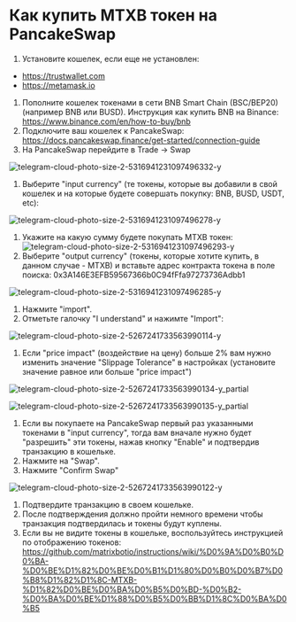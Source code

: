 # Как купить MTXB токен на PancakeSwap

1. Установите кошелек, если еще не установлен:

* https://trustwallet.com
* https://metamask.io

1. Пополните кошелек токенами в сети BNB Smart Chain (BSC/BEP20) (например BNB или BUSD). Инструкция как купить BNB на Binance: https://www.binance.com/en/how-to-buy/bnb
2. Подключите ваш кошелек к PancakeSwap: https://docs.pancakeswap.finance/get-started/connection-guide
3. На PancakeSwap перейдите в Trade -> Swap

![telegram-cloud-photo-size-2-5316941231097496332-y](https://user-images.githubusercontent.com/22348978/211078109-d2c316f0-2383-45dc-9250-e74a6d63d56f.jpg)

1. Выберите "input currency" (те токены, которые вы добавили в свой кошелек и на которые будете совершать покупку: BNB, BUSD, USDT, etc):

![telegram-cloud-photo-size-2-5316941231097496278-y](https://user-images.githubusercontent.com/22348978/211069826-56832811-cc91-4f20-bf45-92b70670bdd6.jpg)

1. Укажите на какую сумму будете покупать MTXB токен: ![telegram-cloud-photo-size-2-5316941231097496293-y](https://user-images.githubusercontent.com/22348978/211071388-50e4f89e-2691-4da4-9559-6ce915ab673e.jpg)
2. Выберите "output currency" (токены, которые хотите купить, в данном случае - MTXB) и вставьте адрес контракта токена в поле поиска: 0x3A146E3EFB59567366b0C94fFfa97273736Adbb1

![telegram-cloud-photo-size-2-5316941231097496285-y](https://user-images.githubusercontent.com/22348978/211070653-9080d30e-922d-4d35-bbf4-f5ee264223fe.jpg)

1. Нажмите "import".
2. Отметьте галочку "I understand" и нажимте "Import":

![telegram-cloud-photo-size-2-5267241733563990114-y](https://user-images.githubusercontent.com/22348978/208988459-8c165876-b6cd-4608-810a-7fb6c1eaba40.jpg)

1. Если "price impact" (воздействие на цену) больше 2% вам нужно изменить значение "Slippage Tolerance" в настройках (установите значение равное или больше "price impact")

![telegram-cloud-photo-size-2-5267241733563990134-y\_partial](https://user-images.githubusercontent.com/22348978/208990338-e1b2455c-0679-4e99-a39a-d7c144ee0953.jpg)

![telegram-cloud-photo-size-2-5267241733563990135-y\_partial](https://user-images.githubusercontent.com/22348978/208990359-aa38a3d2-747b-4b59-ab03-a1fee7528c67.jpg)

1. Если вы покупаете на PancakeSwap первый раз указанными токенами в "input currency", тогда вам вначале нужно будет "разрешить" эти токены, нажав кнопку "Enable" и подтвердив транзакцию в кошельке.
2. Нажмите на "Swap".
3. Нажмите "Confirm Swap"

![telegram-cloud-photo-size-2-5267241733563990122-y](https://user-images.githubusercontent.com/22348978/208990456-82f332b3-216f-44a6-8ce5-d54126b6b83a.jpg)

1. Подтвердите транзакцию в своем кошельке.
2. После подтверждения должно пройти немного времени чтобы транзакция подтвердилась и токены будут куплены.
3. Если вы не видите токены в кошельке, воспользуйтесь инструкцией по отображению токенов: https://github.com/matrixbotio/instructions/wiki/%D0%9A%D0%B0%D0%BA-%D0%BE%D1%82%D0%BE%D0%B1%D1%80%D0%B0%D0%B7%D0%B8%D1%82%D1%8C-MTXB-%D1%82%D0%BE%D0%BA%D0%B5%D0%BD-%D0%B2-%D0%BA%D0%BE%D1%88%D0%B5%D0%BB%D1%8C%D0%BA%D0%B5

